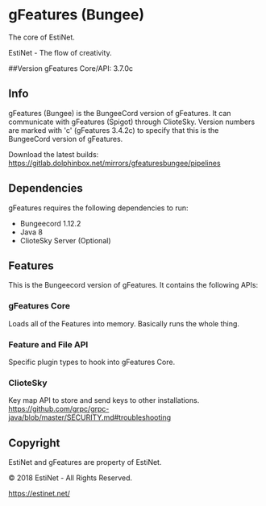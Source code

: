 
# gFeatures (Bungee)

The core of EstiNet.

EstiNet - The flow of creativity.

##Version
gFeatures Core/API: 3.7.0c

## Info
gFeatures (Bungee) is the BungeeCord version of gFeatures. It can communicate with gFeatures (Spigot) through ClioteSky.
Version numbers are marked with 'c' (gFeatures 3.4.2c) to specify that this is the BungeeCord version of gFeatures.

Download the latest builds: https://gitlab.dolphinbox.net/mirrors/gfeaturesbungee/pipelines

## Dependencies
gFeatures requires the following dependencies to run:
* Bungeecord 1.12.2
* Java 8
* ClioteSky Server (Optional)

## Features
This is the Bungeecord version of gFeatures. It contains the following APIs:

### gFeatures Core
Loads all of the Features into memory. Basically runs the whole thing.

### Feature and File API
Specific plugin types to hook into gFeatures Core.

### ClioteSky
Key map API to store and send keys to other installations.
https://github.com/grpc/grpc-java/blob/master/SECURITY.md#troubleshooting

## Copyright
EstiNet and gFeatures are property of EstiNet.

© 2018 EstiNet - All Rights Reserved.

https://estinet.net/
